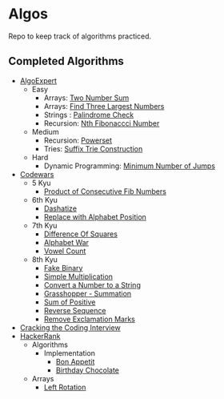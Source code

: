 # Algos

Repo to keep track of algorithms practiced.

## Completed Algorithms

* [AlgoExpert](https://www.algoexpert.io/)
  * Easy
    * Arrays: [Two Number Sum](https://www.algoexpert.io/questions/Two%20Number%20Sum)
    * Arrays: [Find Three Largest Numbers](https://www.algoexpert.io/questions/Find%20Three%20Largest%20Numbers)
    * Strings : [Palindrome Check](https://www.algoexpert.io/questions/Palindrome%20Check)
    * Recursion: [Nth Fibonaccci Number](https://www.algoexpert.io/questions/Nth%20Fibonacci)
  * Medium
    * Recursion: [Powerset](https://www.algoexpert.io/questions/Powerset)
    * Tries: [Suffix Trie Construction](https://www.algoexpert.io/questions/Suffix%20Trie%20Construction)
  * Hard
    * Dynamic Programming: [Minimum Number of Jumps](https://www.algoexpert.io/questions/Min%20Number%20Of%20Jumps)
* [Codewars](https://www.codewars.com)
    * 5 Kyu
        * [Product of Consecutive Fib Numbers](https://www.codewars.com/kata/5541f58a944b85ce6d00006a)
    * 6th Kyu
        * [Dashatize](https://www.codewars.com/kata/58223370aef9fc03fd000071)
        * [Replace with Alphabet Position](https://www.codewars.com/kata/546f922b54af40e1e90001da)
    * 7th Kyu
        * [Difference Of Squares](https://www.codewars.com/kata/558f9f51e85b46e9fa000025)
        * [Alphabet War](https://www.codewars.com/kata/59377c53e66267c8f6000027)
        * [Vowel Count](https://www.codewars.com/kata/54ff3102c1bad923760001f3)
    * 8th Kyu
        * [Fake Binary](https://www.codewars.com/kata/57eae65a4321032ce000002d)
        * [Simple Multiplication](https://www.codewars.com/kata/583710ccaa6717322c000105)
        * [Convert a Number to a String](https://www.codewars.com/kata/5265326f5fda8eb1160004c8)
        * [Grasshopper - Summation](https://www.codewars.com/kata/55d24f55d7dd296eb9000030)
        * [Sum of Positive](https://www.codewars.com/kata/5715eaedb436cf5606000381)
        * [Reverse Sequence](https://www.codewars.com/kata/5a00e05cc374cb34d100000d)
        * [Remove Exclamation Marks](https://www.codewars.com/kata/57a0885cbb9944e24c00008e)
* [Cracking the Coding Interview](http://www.crackingthecodinginterview.com/)
* [HackerRank](https://www.hackerrank.com)
    * Algorithms
        * Implementation
            * [Bon Appetit](https://www.hackerrank.com/challenges/bon-appetit/problem)
            * [Birthday Chocolate](https://www.hackerrank.com/challenges/the-birthday-bar/problem)
    * Arrays
        * [Left Rotation](https://www.hackerrank.com/challenges/ctci-array-left-rotation)
